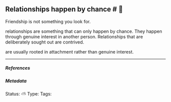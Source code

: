 ## Relationships happen by chance # 🧠

Friendship is not something you look for.

relationships are something that can only happen by chance. They happen through genuine interest in another person. Relationships that are deliberately sought out are contrived.

are usually rooted in attachment rather than genuine interest. 



___

##### References


##### Metadata
Status: ⛅️
Type: 
Tags: